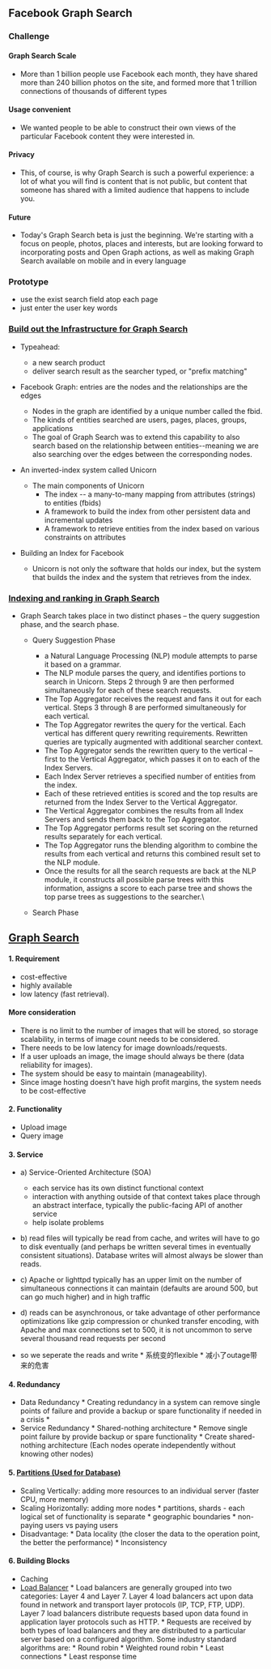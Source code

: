 ## Facebook Graph Search 
### Challenge
#### Graph Search Scale
* More than 1 billion people use Facebook each month, they have shared more than 240 billion photos on the site, and formed more that 1 trillion connections of thousands of different types

#### Usage convenient 
* We wanted people to be able to construct their own views of the particular Facebook content they were interested in.

#### Privacy 
* This, of course, is why Graph Search is such a powerful experience: a lot of what you will find is content that is not public, but content that someone has shared with a limited audience that happens to include you.

#### Future
* Today's Graph Search beta is just the beginning. We're starting with a focus on people, photos, places and interests, but are looking forward to incorporating posts and Open Graph actions, as well as making Graph Search available on mobile and in every language

### Prototype
* use the exist search field atop each page
* just enter the user key words

### [Build out the Infrastructure for Graph Search](https://www.facebook.com/note.php?note_id=10151347573598920)
* Typeahead: 
    * a new search product
    * deliver search result as the searcher typed, or "prefix matching"

* Facebook Graph: entries are the nodes and the relationships are the edges
    * Nodes in the graph are identified by a unique number called the fbid.
    * The kinds of entities searched are users, pages, places, groups, applications
    * The goal of Graph Search was to extend this capability to also search based on the relationship between entities--meaning we are also searching over the edges between the corresponding nodes.
  
* An inverted-index system called Unicorn
    * The main components of Unicorn 
      * The index -- a many-to-many mapping from attributes (strings) to entities (fbids)
      * A framework to build the index from other persistent data and incremental updates
      * A framework to retrieve entities from the index based on various constraints on attributes

* Building an Index for Facebook
    * Unicorn is not only the software that holds our index, but the system that builds the index and the system that retrieves from the index.

### [Indexing and ranking in Graph Search](https://www.facebook.com/notes/facebook-engineering/under-the-hood-indexing-and-ranking-in-graph-search/10151361720763920)
*  Graph Search takes place in two distinct phases – the query suggestion phase, and the search phase.
      * Query Suggestion Phase
         * a Natural Language Processing (NLP) module attempts to parse it based on a grammar.
         * The NLP module parses the query, and identifies portions to search in Unicorn. Steps 2 through 9 are then performed simultaneously for each of these search requests.
         * The Top Aggregator receives the request and fans it out for each vertical. Steps 3 through 8 are performed simultaneously for each vertical.
         * The Top Aggregator rewrites the query for the vertical. Each vertical has different query rewriting requirements. Rewritten queries are typically augmented with additional searcher context.
         * The Top Aggregator sends the rewritten query to the vertical – first to the Vertical Aggregator, which passes it on to each of the Index Servers.
         * Each Index Server retrieves a specified number of entities from the index.
         * Each of these retrieved entities is scored and the top results are returned from the Index Server to the Vertical Aggregator.
         * The Vertical Aggregator combines the results from all Index Servers and sends them back to the Top Aggregator.
         * The Top Aggregator performs result set scoring on the returned results separately for each vertical.
         * The Top Aggregator runs the blending algorithm to combine the results from each vertical and returns this combined result set to the NLP module.
         * Once the results for all the search requests are back at the NLP module, it constructs all possible parse trees with this information, assigns a score to each parse tree and shows the top parse trees as suggestions to the searcher.\
      
      * Search Phase 

## [Graph Search](http://www.aosabook.org/en/distsys.html)
#### 1. Requirement 
*  cost-effective
*  highly available
*  low latency (fast retrieval).

#### More consideration
* There is no limit to the number of images that will be stored, so storage scalability, in terms of image count needs to be considered.
* There needs to be low latency for image downloads/requests.
* If a user uploads an image, the image should always be there (data reliability for images).
* The system should be easy to maintain (manageability).
* Since image hosting doesn't have high profit margins, the system needs to be cost-effective

#### 2. Functionality 
* Upload image 
* Query image 

#### 3. Service 
* a) Service-Oriented Architecture (SOA)
   * each service has its own distinct functional context
   * interaction with anything outside of that context takes place through an abstract interface, typically the public-facing API of another service
   * help isolate problems 

* b) read files will typically be read from cache, and writes will have to go to disk eventually (and perhaps be written several times in eventually consistent situations). Database writes will almost always be slower than reads.
* c)  Apache or lighttpd typically has an upper limit on the number of simultaneous connections it can maintain (defaults are around 500, but can go much higher) and in high traffic
* d) reads can be asynchronous, or take advantage of other performance optimizations like gzip compression or chunked transfer encoding, with Apache and max connections set to 500, it is not uncommon to serve several thousand read requests per second
* so we seperate the reads and write 
      * 系统变的flexible
      * 减小了outage带来的危害

#### 4. Redundancy 
* Data Redundancy 
      * Creating redundancy in a system can remove single points of failure and provide a backup or spare functionality if needed in a crisis
      * 
* Service Redundancy 
      * Shared-nothing architecture
         * Remove single point failure by provide backup or spare functionality
         * Create shared-nothing architecture (Each nodes operate independently without knowing other nodes)

#### 5. [Partitions (Used for Database)](http://docs.mongodb.org/manual/core/sharding-introduction/)
* Scaling Vertically: adding more resources to an individual server (faster CPU, more memory)
* Scaling Horizontally: adding more nodes 
      * partitions, shards  - each logical set of functionality is separate
         * geographic boundaries
         * non-paying users vs paying users
* Disadvantage: 
      * Data locality (the closer the data to the operation point, the better the performance)
      * Inconsistency

#### 6. Building Blocks
* Caching 
* [Load Balancer](https://f5.com/glossary/load-balancer)
      * Load balancers are generally grouped into two categories: Layer 4 and Layer 7. Layer 4 load balancers act upon data found in network and transport layer protocols (IP, TCP, FTP, UDP). Layer 7 load balancers distribute requests based upon data found in application layer protocols such as HTTP.
      * Requests are received by both types of load balancers and they are distributed to a particular server based on a configured algorithm. Some industry standard algorithms are:
      * Round robin
      * Weighted round robin
      * Least connections
      * Least response time



